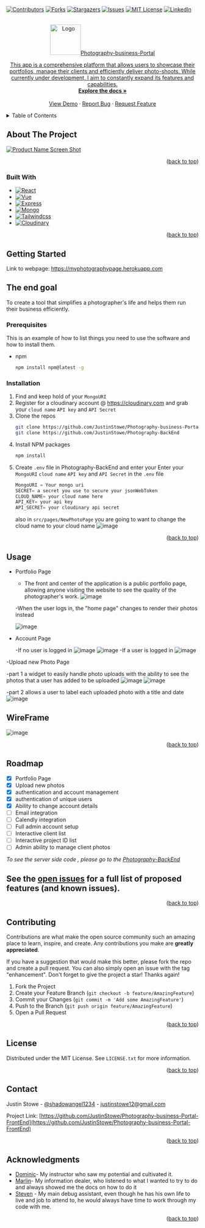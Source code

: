 <!-- Improved compatibility of back to top link: See: https://github.com/othneildrew/Best-README-Template/pull/73 -->

<a name="readme-top"></a>

<!--
*** Thanks for checking out the Best-README-Template. If you have a suggestion
*** that would make this better, please fork the repo and create a pull request
*** or simply open an issue with the tag "enhancement".
*** Don't forget to give the project a star!
*** Thanks again! Now go create something AMAZING! :D
-->

<!-- PROJECT SHIELDS -->
<!--
*** I'm using markdown "reference style" links for readability.
*** Reference links are enclosed in brackets [ ] instead of parentheses ( ).
*** See the bottom of this document for the declaration of the reference variables
*** for contributors-url, forks-url, etc. This is an optional, concise syntax you may use.
*** https://www.markdownguide.org/basic-syntax/#reference-style-links
-->

[![Contributors][contributors-shield]][contributors-url]
[![Forks][forks-shield]][forks-url]
[![Stargazers][stars-shield]][stars-url]
[![Issues][issues-shield]][issues-url]
[![MIT License][license-shield]][license-url]
[![LinkedIn][linkedin-shield]][linkedin-url]

<!-- PROJECT LOGO -->
<br />
<div align="center">
  <a href="https://github.com/JustinStowe/Photography-business-Portal-FrontEnd">
    <img src="https://user-images.githubusercontent.com/110639329/233704909-170868e2-f051-42e6-b733-8a77e037d9b9.jpg" alt="Logo" width="80" height="80>
  </a>

<h3 align="center">Photography-business-Portal</h3>

  <p align="center">
    This app is a comprehensive platform that allows users to showcase their portfolios, manage their clients and efficiently deliver photo-shoots. While currently under development, I aim to constantly expand its features and capabilities.
    <br />
    <a href="https://github.com/JustinStowe/Photography-business-Portal-FrontEnd"><strong>Explore the docs »</strong></a>
    <br />
    <br />
    <a href="https://github.com/JustinStowe/Photography-business-Portal-FrontEnd">View Demo</a>
    ·
    <a href="https://github.com/JustinStowe/Photography-business-Portal-FrontEnd/issues">Report Bug</a>
    ·
    <a href="https://github.com/JustinStowe/Photography-business-Portal-FrontEnd/issues">Request Feature</a>
  </p>
</div>

<!-- TABLE OF CONTENTS -->
<details>
  <summary>Table of Contents</summary>
  <ol>
    <li>
      <a href="#about-the-project">About The Project</a>
      <ul>
        <li><a href="#built-with">Built With</a></li>
      </ul>
    </li>
    <li>
      <a href="#getting-started">Getting Started</a>
      <ul>
        <li><a href="#prerequisites">Prerequisites</a></li>
        <li><a href="#installation">Installation</a></li>
      </ul>
    </li>
    <li><a href="#usage">Usage</a></li>
    <li><a href="#roadmap">Roadmap</a></li>
    <li><a href="#contributing">Contributing</a></li>
    <li><a href="#license">License</a></li>
    <li><a href="#contact">Contact</a></li>
    <li><a href="#acknowledgments">Acknowledgments</a></li>
  </ol>
</details>

<!-- ABOUT THE PROJECT -->

## About The Project

[![Product Name Screen Shot][product-screenshot]](https://example.com)

<p align="right">(<a href="#readme-top">back to top</a>)</p>

### Built With

- [![React][React.js]][React-url]
- [![Vue][Vue.js]][Vue-url]
- [![Express][express.js]][express-url]
- [![Mongo][mongo.js]][mongo-url]
- [![Tailwindcss][tailwindcss.js]][Tailwindcss-url]
- [![Cloudinary][cloudinary.js]][cloudinary-url]

<p align="right">(<a href="#readme-top">back to top</a>)</p>

<!-- GETTING STARTED -->

## Getting Started

Link to webpage: <https://myphotographypage.herokuapp.com>

## The end goal

To create a tool that simplifies a photographer's life and helps them run their business efficiently.

### Prerequisites

This is an example of how to list things you need to use the software and how to install them.

- npm
  ```sh
  npm install npm@latest -g
  ```

### Installation

1. Find and keep hold of your `MongoURI`
2. Register for a cloudinary account @ https://cloudinary.com and grab your `cloud name` `API key` and `API Secret`
3. Clone the repos
   ```sh
   git clone https://github.com/JustinStowe/Photography-business-Portal-FrontEnd.git
   git clone https://github.com/JustinStowe/Photography-BackEnd
   ```
4. Install NPM packages
   ```sh
   npm install
   ```
5. Create `.env` file in Photography-BackEnd and enter your Enter your `MongoURI` `cloud name` `API key` and `API Secret` in the `.env` file
   ```js
   MongoURI = Your mongo uri
   SECRET= a secret you use to secure your jsonWebToken
   CLOUD_NAME= your cloud name here
   API_KEY= your api key
   API_SECRET= your cloudinary api secret
   ```
   also in `src/pages/NewPhotoPage` you are going to want to change the cloud name to your cloud name
   ![image](https://user-images.githubusercontent.com/110639329/233726312-3bbde4ba-8185-4502-8256-46057b9751f2.png)
   <p align="right">(<a href="#readme-top">back to top</a>)</p>

<!-- USAGE EXAMPLES -->

## Usage

- Portfolio Page

  - The front and center of the application is a public portfolio page, allowing anyone visiting the website to see the quality of the photographer's work.
    ![image](https://user-images.githubusercontent.com/110639329/233719465-bae87c7d-e582-4918-982e-a5eed1f35794.png)

  -When the user logs in, the "home page" changes to render their photos instead

  ![image](https://user-images.githubusercontent.com/110639329/233719860-9bde05af-374e-4311-bd51-9f2336852399.png)

- Account Page

  -If no user is logged in
  ![image](https://user-images.githubusercontent.com/110639329/233719615-a5009937-5741-4eea-919a-151268063d9e.png)
  ![image](https://user-images.githubusercontent.com/110639329/233726575-6cc54532-46b9-41cf-8a4b-17325edc05ea.png)
  -If a user is logged in
  ![image](https://user-images.githubusercontent.com/110639329/233719724-2abaaf1b-4573-4b40-8c0d-6a6543011c03.png)

-Upload new Photo Page

-part 1 a widget to easily handle photo uploads with the ability to see the photos that a user has added to be uploaded
![image](https://user-images.githubusercontent.com/110639329/233719996-2df6ebbc-9b30-4689-b552-36a0461b32b5.png)
![image](https://user-images.githubusercontent.com/110639329/233720204-44d7ee38-b74d-4e14-9b40-846a34bbbce2.png)

-part 2 allows a user to label each uploaded photo with a title and date
![image](https://user-images.githubusercontent.com/110639329/233720341-6f577f09-b68a-4a79-a2ce-0941ac7e3754.png)

## WireFrame

![image](https://user-images.githubusercontent.com/110639329/216745056-d844f6cd-32a3-4d9f-bbb1-f4010551faf6.png)

<p align="right">(<a href="#readme-top">back to top</a>)</p>

<!-- ROADMAP -->

## Roadmap

- [x] Portfolio Page
- [x] Upload new photos
- [x] authentication and account management
- [x] authentication of unique users
- [x] Ability to change account details
- [ ] Email integration
- [ ] Calendly integration
- [ ] Full admin account setup
- [ ] Interactive client list
- [ ] Interactive project ID list
- [ ] Admin ability to manage client photos

_To see the server side code , please go to the [Photography-BackEnd](https://github.com/JustinStowe/Photography-BackEnd)_

## See the [open issues](https://github.com/JustinStowe/Photography-business-Portal-FrontEnd/issues) for a full list of proposed features (and known issues).

<p align="right">(<a href="#readme-top">back to top</a>)</p>

<!-- CONTRIBUTING -->

## Contributing

Contributions are what make the open source community such an amazing place to learn, inspire, and create. Any contributions you make are **greatly appreciated**.

If you have a suggestion that would make this better, please fork the repo and create a pull request. You can also simply open an issue with the tag "enhancement".
Don't forget to give the project a star! Thanks again!

1. Fork the Project
2. Create your Feature Branch (`git checkout -b feature/AmazingFeature`)
3. Commit your Changes (`git commit -m 'Add some AmazingFeature'`)
4. Push to the Branch (`git push origin feature/AmazingFeature`)
5. Open a Pull Request

<p align="right">(<a href="#readme-top">back to top</a>)</p>

<!-- LICENSE -->

## License

Distributed under the MIT License. See `LICENSE.txt` for more information.

<p align="right">(<a href="#readme-top">back to top</a>)</p>

<!-- CONTACT -->

## Contact

Justin Stowe - [@shadowangel1234](https://twitter.com/shadowangel1234) - justinstowe12@gmail.com

Project Link: [https://github.com/JustinStowe/Photography-business-Portal-FrontEnd](https://github.com/JustinStowe/Photography-business-Portal-FrontEnd)

<p align="right">(<a href="#readme-top">back to top</a>)</p>

<!-- ACKNOWLEDGMENTS -->

## Acknowledgments

- [Dominic](https://github.com/whoisdominic)- My instructor who saw my potential and cultivated it.
- [Marlin](https://github.com/MaDTrX)- My information dealer, who listened to what I wanted to try to do and always showed me the docs on how to do it
- [Steven](https://github.com/StevenB94) - My main debug assistant, even though he has his own life to live and job to attend to, he would always have time to work through my code with me.

<p align="right">(<a href="#readme-top">back to top</a>)</p>

<!-- MARKDOWN LINKS & IMAGES -->
<!-- https://www.markdownguide.org/basic-syntax/#reference-style-links -->

[contributors-shield]: https://img.shields.io/github/contributors/JustinStowe/Photography-business-Portal-FrontEnd.svg?style=for-the-badge
[contributors-url]: https://github.com/JustinStowe/Photography-business-Portal-FrontEnd/graphs/contributors
[forks-shield]: https://img.shields.io/github/forks/JustinStowe/Photography-business-Portal-FrontEnd.svg?style=for-the-badge
[forks-url]: https://github.com/JustinStowe/Photography-business-Portal-FrontEnd/network/members
[stars-shield]: https://img.shields.io/github/stars/JustinStowe/Photography-business-Portal-FrontEnd.svg?style=for-the-badge
[stars-url]: https://github.com/JustinStowe/Photography-business-Portal-FrontEnd/stargazers
[issues-shield]: https://img.shields.io/github/issues/JustinStowe/Photography-business-Portal-FrontEnd.svg?style=for-the-badge
[issues-url]: https://github.com/JustinStowe/Photography-business-Portal-FrontEnd/issues
[license-shield]: https://img.shields.io/github/license/JustinStowe/Photography-business-Portal-FrontEnd.svg?style=for-the-badge
[license-url]: https://github.com/JustinStowe/Photography-business-Portal-FrontEnd/blob/master/LICENSE.txt
[linkedin-shield]: https://img.shields.io/badge/-LinkedIn-black.svg?style=for-the-badge&logo=linkedin&colorB=555
[linkedin-url]: https://linkedin.com/in/JustinStowe
[product-screenshot]: https://user-images.githubusercontent.com/110639329/233724399-fdd267cf-b90e-4cf4-9069-3a5817644e83.png
[React.js]: https://img.shields.io/badge/React-20232A?style=for-the-badge&logo=react&logoColor=61DAFB
[React-url]: https://reactjs.org/
[Vue.js]: https://img.shields.io/badge/Vue.js-35495E?style=for-the-badge&logo=vuedotjs&logoColor=4FC08D
[Vue-url]: https://vuejs.org/
[Express.js]: https://img.shields.io/badge/-Express-green
[Express-url]: https://expressjs.com/
[mongo.js]: https://img.shields.io/badge/-MongoDB-blue
[mongo-url]: https://www.mongodb.com/
[Tailwindcss-url]: https://tailwindcss.com/
[tailwindcss.js]: https://img.shields.io/badge/-TailWindCss-blue
[cloudinary.js]: https://img.shields.io/badge/-Cloudinary-lightgrey
[cloudinary-url]: https://cloudinary.com/
